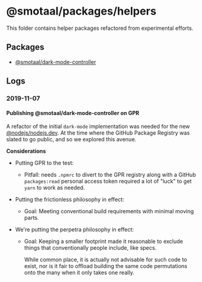 ﻿# @smotaal/packages/helpers

This folder contains helper packages refactored from experimental efforts.

## Packages

- [@smotaal/dark-mode-controller][]

## Logs

### 2019-11-07

#### Publishing @smotaal/dark-mode-controller on GPR

A refactor of the initial `dark-mode` implementation was needed for the new [@nodejs/nodejs.dev][]. At the time where the GitHub Package Registry was slated to go public, and so we explored this avenue.

**Considerations**

- Putting GPR to the test:

  - Pitfall: needs `.npmrc` to divert to the GPR registry along with a GitHub `packages:read` personal access token required a lot of "luck" to get `yarn` to work as needed.

- Putting the frictionless philosophy in effect:

  - Goal: Meeting conventional build requirements with minimal moving parts.

- We're putting the perpetra philosophy in effect:

  - Goal: Keeping a smaller footprint made it reasonable to exclude things that conventionally people include, like specs.

    While common place, it is actually not advisable for such code to exist, nor is it fair to offload building the same code permutations onto the many when it only takes one really.

[@smotaal/dark-mode-controller]: ./dark-mode-controller/README.md
[@nodejs/nodejs.dev]: https://www.github.com/nodejs/nodejs.dev
